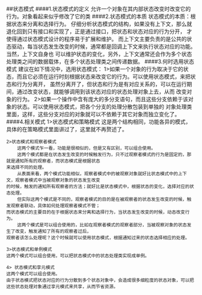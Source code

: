 ##状态模式
####1.状态模式的定义
    允许一个对象在其内部状态改变时改变它的行为。对象看起来似乎修改了它的类
####2.状态模式的本质
    状态模式的本质：根据状态来分离和选择行为。
        仔细分析状态模式的结构，如果没有上下文，那么就退化回到只有接口和实现了，正是通过接口，把状态和状态对应的行为分开，
    才使得通过状态模式设计的程序易于扩展和维护。
    而上下文主要负责的是公共的状态驱动，每当状态发生改变的时候，通常都是回调上下文来执行状态对应的功能。当然，上下文自身也
    可以维护状态的变化，另外，上下文通常还会作为多个状态处理类之间的数据载体，在多个状态处理类之间传递数据。
####3.何时选用状态模式
    建议在如下情况中，选用状态模式：
    1>如果一个对象的行为取决于它的状态，而且它必须在运行时刻根据状态来改变它的行为。可以使用状态模式，来把状态和行为分离开，
    虽然分离开了，但状态和行为是有对应关系的，可以在运行期间，通过改变状态，就能够调用到该状态对应的状态处理对象上去，从而
    改变对象的行为。
    2>如果一个操作中含有庞大的多分支语句，而且这些分支依赖于该对象的状态。可以使用状态模式，把各个分支的处理分散包装到单独的
    对象处理类里面，这样，这些分支对应的对象就可以不依赖于其它对象而独立变化了。
####4.相关模式
    1>状态模式和策略模式
    这是两个结构相同，功能各异的模式，具体的在策略模式里面讲过了，这里就不再赘述了。
    
    2>状态模式和观察者模式
        这两个模式乍一看，功能是很相似的，但是又有区别，可以组合使用。
        这两个模式都是在状态发生改变的时候触发行为，只不过观察者模式的行为是固定的，那就是通知所有的观察者，而状态模式是根据状态
    来选择不同的处理。
        从表面来看，两个模式功能相似，观察者模式中的被观察对象就好比状态模式中的上下文，观察者模式中当被观察对象的状态发生改变
    的时候，触发的通知所有观察者的方法；就好比是状态模式中，根据状态的变化，选择对应的状态处理。
        但实际这两个模式是不同的，观察者模式的目的是在被观察者的状态发生改变的时候，触发观察者联动，具体如何处理观察者模式不管；
    而状态模式的主要目的在于根据状态来分离和选择行为，当状态发生改变的时候，动态改变行为。
        这两个模式是可以组合使用的，比如在观察者模式的观察者部分，当被观察对象的状态发生了改变，触发通知了所有的观察者过后，
    观察者该怎么处理呢？这个时候就可以使用状态模式，根据通知过来的状态选择相应的处理。
    
    3>状态模式和单例模式
    这两个模式可以组合使用，可以把状态模式中的状态处理类实现成单例。
    
    4> 状态模式和享元模式
    这两个模式可以组合使用。
    由于状态模式把状态对应的行为分散到多个状态对象中，会造成很多细粒度的状态对象，可以把这些状态处理对象通过享元模式来共享，从而节省资源。